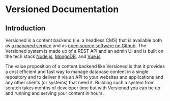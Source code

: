# Versioned Documentation

## Introduction

Versioned is a content backend (i.e. a headless CMS) that is available both
as [a managed service](https://www.versioned.io) and as [open source software on Github](https://github.com/versioned-cms). The Versioned system is made up of a REST API and an admin UI and is built on the tech stack [Node.js](https://nodejs.org), [MongoDB](https://www.mongodb.com), and [Vue.js](https://vuejs.org).

The value proposition of a content backend like Versioned is that it provides a cost efficient and fast way to manage database content in a single repository and to deliver it via an API to your websites and applications and any other clients (or systems) that need it. Building such a system from scratch takes months of developer time but with Versioned you can be up and running and serving your content in hours.
